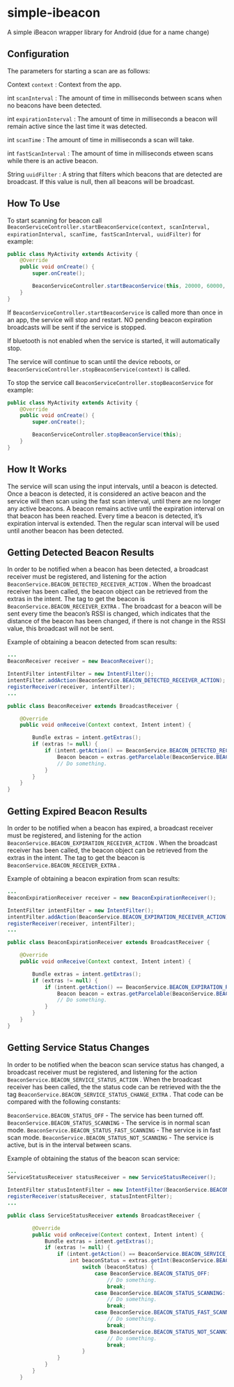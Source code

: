 simple-ibeacon
==============

A simple iBeacon wrapper library for Android (due for a name change)


Configuration
-------------

The parameters for starting a scan are as follows: 

Context `context` : Context from the app.

int `scanInterval` : The amount of time in milliseconds between scans when no beacons have been detected.

int `expirationInterval` : The amount of time in milliseconds a beacon will remain active since the last time it was detected.

int `scanTime` : The amount of time in milliseconds a scan will take.

int `fastScanInterval` : The amount of time in milliseconds etween scans while there is an active beacon.

String `uuidFilter` : A string that filters which beacons that are detected are broadcast. If this value is null,
then all beacons will be broadcast.

How To Use
----------

To start scanning for beacon call `BeaconServiceController.startBeaconService(context, scanInterval, expirationInterval, scanTime, fastScanInterval, uuidFilter)` for example: 

```java
public class MyActivity extends Activity {
    @Override
    public void onCreate() {
        super.onCreate();

        BeaconServiceController.startBeaconService(this, 20000, 60000, 7000, 5000, null);
    }
}
```

If `BeaconServiceController.startBeaconService` is called more than once in an app, 
the service will stop and restart. NO pending beacon expiration broadcasts will be sent
if the service is stopped.

If bluetooth is not enabled when the service is started, it will automatically stop.

The service will continue to scan until the device reboots, or `BeaconServiceController.stopBeaconService(context)` is called.

To stop the service call `BeaconServiceController.stopBeaconService` for example: 
```java
public class MyActivity extends Activity {
    @Override
    public void onCreate() {
        super.onCreate();

        BeaconServiceController.stopBeaconService(this);
    }
}
```

How It Works
------------

The service will scan using the input intervals, until a beacon is detected. Once a beacon is detected,
it is considered an active beacon and the service will then scan using the fast scan interval,
until there are no longer any active beacons.
A beacon remains active until the expiration interval on that beacon has been reached. Every time a beacon is detected,
it’s expiration interval is extended. Then the regular scan interval will be used until another beacon has been detected.

Getting Detected Beacon Results
-------------------------------

In order to be notified when a beacon has been detected, a broadcast receiver must be registered,
and listening for the action `BeaconService.BEACON_DETECTED_RECEIVER_ACTION` . 
When the broadcast receiver has been called, the beacon object can be retrieved from the extras in the intent.
The tag to get the beacon is `BeaconService.BEACON_RECEIVER_EXTRA` . The broadcast for a beacon will be sent every
time the beacon’s RSSI is changed, which indicates that the distance of the beacon has been changed,
if there is not change in the RSSI value, this broadcast will not be sent.

Example of obtaining a beacon detected from scan results:

```java
...
BeaconReceiver receiver = new BeaconReceiver();

IntentFilter intentFilter = new IntentFilter();
intentFilter.addAction(BeaconService.BEACON_DETECTED_RECEIVER_ACTION);
registerReceiver(receiver, intentFilter);
...

public class BeaconReceiver extends BroadcastReceiver {

    @Override
    public void onReceive(Context context, Intent intent) {

        Bundle extras = intent.getExtras();
        if (extras != null) {
            if (intent.getAction() == BeaconService.BEACON_DETECTED_RECEIVER_ACTION) {
                Beacon beacon = extras.getParcelable(BeaconService.BEACON_RECEIVER_EXTRA);
                // Do something.
            } 
        }
    }
}
```

Getting Expired Beacon Results
------------------------------

In order to be notified when a beacon has expired, a broadcast receiver must be registered,
and listening for the action `BeaconService.BEACON_EXPIRATION_RECEIVER_ACTION` . 
When the broadcast receiver has been called, the beacon object can be retrieved from the extras in the intent. 
The tag to get the beacon is `BeaconService.BEACON_RECEIVER_EXTRA` .

Example of obtaining a beacon expiration from scan results:

```java
...
BeaconExpirationReceiver receiver = new BeaconExpirationReceiver();

IntentFilter intentFilter = new IntentFilter();
intentFilter.addAction(BeaconService.BEACON_EXPIRATION_RECEIVER_ACTION);
registerReceiver(receiver, intentFilter);
...

public class BeaconExpirationReceiver extends BroadcastReceiver {

    @Override
    public void onReceive(Context context, Intent intent) {

        Bundle extras = intent.getExtras();
        if (extras != null) {
            if (intent.getAction() == BeaconService.BEACON_EXPIRATION_RECEIVER_ACTION) {
                Beacon beacon = extras.getParcelable(BeaconService.BEACON_RECEIVER_EXTRA);
                // Do something.
            } 
        }
    }
}
```

Getting Service Status Changes
-------------------------------

In order to be notified when the beacon scan service status has changed,
a broadcast receiver must be registered, and listening for the action `BeaconService.BEACON_SERVICE_STATUS_ACTION` . 
When the broadcast receiver has been called, the the status code can be retrieved with the 
the tag `BeaconService.BEACON_SERVICE_STATUS_CHANGE_EXTRA` . That code can be compared with the following constants:

`BeaconService.BEACON_STATUS_OFF` - The service has been turned off.
`BeaconService.BEACON_STATUS_SCANNING` - The service is in normal scan mode.
`BeaconService.BEACON_STATUS_FAST_SCANNING` - The service is in fast scan mode.
`BeaconService.BEACON_STATUS_NOT_SCANNING` - The service is active, but is in the interval between scans.

Example of obtaining the status of the beacon scan service:

```java
...
ServiceStatusReceiver statusReceiver = new ServiceStatusReceiver();

IntentFilter statusIntentFilter = new IntentFilter(BeaconService.BEACON_SERVICE_STATUS_ACTION);
registerReceiver(statusReceiver, statusIntentFilter);
...

public class ServiceStatusReceiver extends BroadcastReceiver {

        @Override
        public void onReceive(Context context, Intent intent) {
            Bundle extras = intent.getExtras();
            if (extras != null) {
                if (intent.getAction() == BeaconService.BEACON_SERVICE_STATUS_ACTION) {
                    int beaconStatus = extras.getInt(BeaconService.BEACON_SERVICE_STATUS_CHANGE_EXTRA);
                        switch (beaconStatus) {
                            case BeaconService.BEACON_STATUS_OFF:
                                // Do something.
                                break;
                            case BeaconService.BEACON_STATUS_SCANNING:
                                // Do something.
                                break;
                            case BeaconService.BEACON_STATUS_FAST_SCANNING:
                                // Do something.
                                break;
                            case BeaconService.BEACON_STATUS_NOT_SCANNING:
                                // Do something.
                                break;
                        }
                }
            }
        }
    }
```

